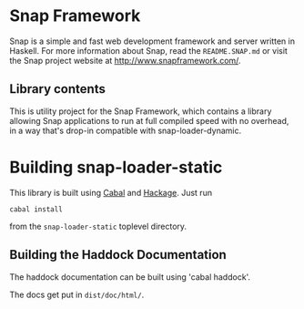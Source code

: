 Snap Framework
==============

Snap is a simple and fast web development framework and server written in
Haskell. For more information about Snap, read the `README.SNAP.md` or visit the
Snap project website at http://www.snapframework.com/.

## Library contents

This is utility project for the Snap Framework, which contains a
library allowing Snap applications to run at full compiled speed with
no overhead, in a way that's drop-in compatible with
snap-loader-dynamic.

Building snap-loader-static
===========================

This library is built using
[Cabal](http://www.haskell.org/cabal/) and
[Hackage](http://hackage.haskell.org/packages/hackage.html). Just run

    cabal install

from the `snap-loader-static` toplevel directory.


## Building the Haddock Documentation

The haddock documentation can be built using 'cabal haddock'.

The docs get put in `dist/doc/html/`.
